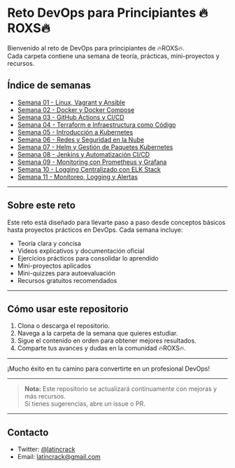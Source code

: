 # Reto DevOps para Principiantes 🔥ROXS🔥

Bienvenido al reto de DevOps para principiantes de 🔥ROXS🔥.  
Cada carpeta contiene una semana de teoría, prácticas, mini-proyectos y recursos.

## Índice de semanas

- [Semana 01 - Linux, Vagrant y Ansible](./Semana-01-Linux-Vagrant-Ansible)  
- [Semana 02 - Docker y Docker Compose](./Semana-02-Docker-Docker-Compose)  
- [Semana 03 - GitHub Actions y CI/CD](./Semana-03-GitHub-Actions-CICD)  
- [Semana 04 - Terraform e Infraestructura como Código](./Semana-04-Terraform-Infrestructura-Codigo)  
- [Semana 05 - Introducción a Kubernetes](./Semana-05-Introduccion-Kubernetes)  
- [Semana 06 - Redes y Seguridad en la Nube](./Semana-06-Redes-Seguridad-Nube)  
- [Semana 07 - Helm y Gestión de Paquetes Kubernetes](./Semana-07-Helm-Gestion-Paquetes-Kubernetes)  
- [Semana 08 - Jenkins y Automatización CI/CD](./Semana-08-Jenkins-Automatizacion-CICD)  
- [Semana 09 - Monitoring con Prometheus y Grafana](./Semana-09-Monitoring-Prometheus-Grafana)  
- [Semana 10 - Logging Centralizado con ELK Stack](./Semana-10-Logging-ELK-Stack)  
- [Semana 11 - Monitoreo, Logging y Alertas](./Semana-11-Monitoreo-Logging-Alertas)

---

## Sobre este reto

Este reto está diseñado para llevarte paso a paso desde conceptos básicos hasta proyectos prácticos en DevOps. Cada semana incluye:

- Teoría clara y concisa  
- Videos explicativos y documentación oficial  
- Ejercicios prácticos para consolidar lo aprendido  
- Mini-proyectos aplicados  
- Mini-quizzes para autoevaluación  
- Recursos gratuitos recomendados  

---

## Cómo usar este repositorio

1. Clona o descarga el repositorio.  
2. Navega a la carpeta de la semana que quieres estudiar.  
3. Sigue el contenido en orden para obtener mejores resultados.  
4. Comparte tus avances y dudas en la comunidad 🔥ROXS🔥.  

---

¡Mucho éxito en tu camino para convertirte en un profesional DevOps!

---

> **Nota:** Este repositorio se actualizará continuamente con mejoras y más recursos.  
> Si tienes sugerencias, abre un issue o PR.  

---

## Contacto

- Twitter: [@latincrack](https://twitter.com/latincrack)    
- Email: latincrack@gmail.com
